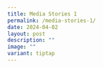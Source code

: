 ```yaml
---
title: Media Stories 1
permalink: /media-stories-1/
date: 2024-04-02
layout: post
description: ""
image: ""
variant: tiptap
---
```

<p></p>